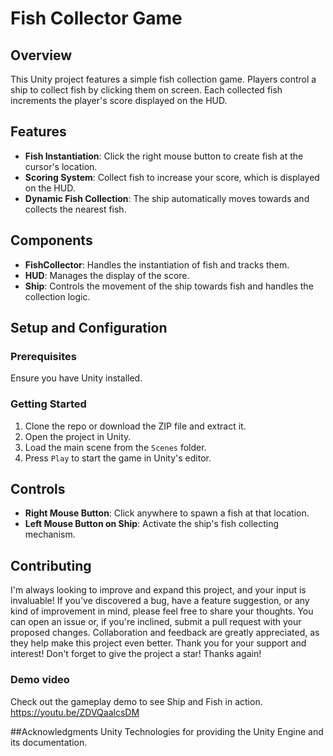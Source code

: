 # Fish Collector Game

## Overview
This Unity project features a simple fish collection game. Players control a ship to collect fish by clicking them on screen. Each collected fish increments the player's score displayed on the HUD.

## Features
- **Fish Instantiation**: Click the right mouse button to create fish at the cursor's location.
- **Scoring System**: Collect fish to increase your score, which is displayed on the HUD.
- **Dynamic Fish Collection**: The ship automatically moves towards and collects the nearest fish.

## Components
- **FishCollector**: Handles the instantiation of fish and tracks them.
- **HUD**: Manages the display of the score.
- **Ship**: Controls the movement of the ship towards fish and handles the collection logic.

## Setup and Configuration
### Prerequisites
Ensure you have Unity installed.

### Getting Started
1. Clone the repo or download the ZIP file and extract it.
2. Open the project in Unity.
3. Load the main scene from the `Scenes` folder.
4. Press `Play` to start the game in Unity's editor.

## Controls
- **Right Mouse Button**: Click anywhere to spawn a fish at that location.
- **Left Mouse Button on Ship**: Activate the ship's fish collecting mechanism.

## Contributing

I'm always looking to improve and expand this project, and your input is invaluable! If you've discovered a bug, have a feature suggestion, or any kind of improvement in mind, please feel free to share your thoughts. You can open an issue or, if you're inclined, submit a pull request with your proposed changes. Collaboration and feedback are greatly appreciated, as they help make this project even better. Thank you for your support and interest!
Don't forget to give the project a star! Thanks again!

### Demo video 
Check out the gameplay demo to see Ship and Fish in action. https://youtu.be/ZDVQaalcsDM

##Acknowledgments
Unity Technologies for providing the Unity Engine and its documentation.


